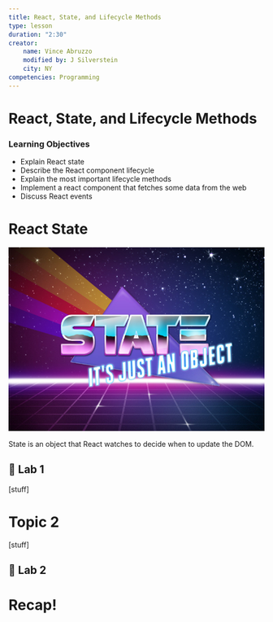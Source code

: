 ```yaml
---
title: React, State, and Lifecycle Methods
type: lesson
duration: "2:30"
creator:
    name: Vince Abruzzo
    modified by: J Silverstein
    city: NY
competencies: Programming
---
```



# React, State, and Lifecycle Methods

### Learning Objectives

- Explain React state
- Describe the React component lifecycle
- Explain the most important lifecycle methods
- Implement a react component that fetches some data from the web
- Discuss React events

# React State

![state](./assets/state.jpg)

State is an object that React watches to decide when to update the DOM.

## 🚀 Lab 1

[stuff]

# Topic 2

[stuff]

## 🚀 Lab 2

# Recap!